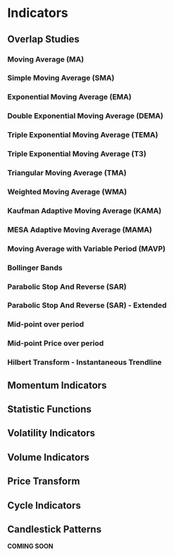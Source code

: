 # Indicators

## Overlap Studies

### Moving Average (MA)

### Simple Moving Average (SMA)

### Exponential Moving Average (EMA)

### Double Exponential Moving Average (DEMA)

### Triple Exponential Moving Average (TEMA)

### Triple Exponential Moving Average (T3)

### Triangular Moving Average (TMA)

### Weighted Moving Average (WMA)

### Kaufman Adaptive Moving Average (KAMA)

### MESA Adaptive Moving Average (MAMA)

### Moving Average with Variable Period (MAVP)

### Bollinger Bands

### Parabolic Stop And Reverse (SAR)

### Parabolic Stop And Reverse (SAR) - Extended

### Mid-point over period

### Mid-point Price over period

### Hilbert Transform - Instantaneous Trendline

## Momentum Indicators

## Statistic Functions

## Volatility Indicators

## Volume Indicators

## Price Transform

## Cycle Indicators

## Candlestick Patterns

**COMING SOON**
